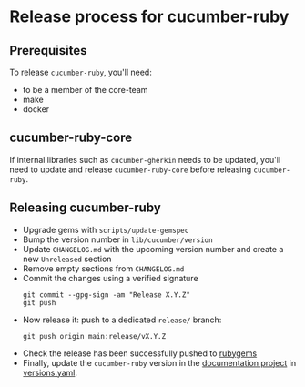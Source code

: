 # Release process for cucumber-ruby

## Prerequisites

To release `cucumber-ruby`, you'll need:

- to be a member of the core-team
- make
- docker

## cucumber-ruby-core

If internal libraries such as `cucumber-gherkin` needs to be updated, you'll
need to update and release `cucumber-ruby-core` before releasing `cucumber-ruby`.

## Releasing cucumber-ruby

- Upgrade gems with `scripts/update-gemspec`
- Bump the version number in `lib/cucumber/version`
- Update `CHANGELOG.md` with the upcoming version number and create a new `Unreleased` section
- Remove empty sections from `CHANGELOG.md`
- Commit the changes using a verified signature
  ```shell
  git commit --gpg-sign -am "Release X.Y.Z"
  git push
  ```
- Now release it: push to a dedicated `release/` branch:
  ```shell
  git push origin main:release/vX.Y.Z
  ```
- Check the release has been successfully pushed to [rubygems](https://rubygems.org/gems/cucumber)
- Finally, update the `cucumber-ruby` version in the
  [documentation project](https://cucumber.io/docs/installation/) in
  [versions.yaml](https://github.com/cucumber/docs/blob/master/data/versions.yaml).
